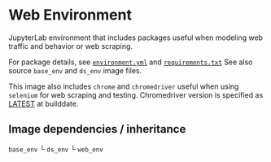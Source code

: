 # Web Environment

JupyterLab environment that includes packages useful when modeling web traffic and behavior or web scraping.

For package details, see [`environment.yml`](./environment.yml) and [`requirements.txt`](./requirements.txt)
See also source `base_env` and `ds_env` image files.

This image also includes `chrome` and `chromedriver` useful when using `selenium` for web scraping and testing. Chromedriver version is specified as [LATEST](https://chromedriver.chromium.org/downloads/version-selection) at builddate.

## Image dependencies / inheritance

`base_env`
└ `ds_env`
└ `web_env`
